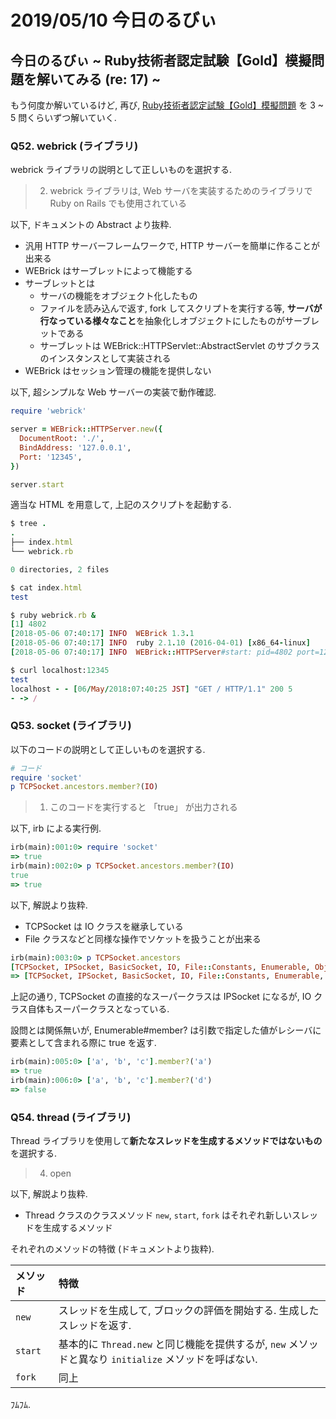 # 2019/05/10 今日のるびぃ

## 今日のるびぃ ~ Ruby技術者認定試験【Gold】模擬問題を解いてみる (re: 17) ~

もう何度か解いているけど, 再び, [Ruby技術者認定試験【Gold】模擬問題](https://www.school.ctc-g.co.jp/ruby/training_ruby_gold_01_10.html) を 3 ~ 5 問くらいずつ解いていく.

### Q52. webrick (ライブラリ)

webrick ライブラリの説明として正しいものを選択する.

> 2. webrick ライブラリは, Web サーバを実装するためのライブラリで Ruby on Rails でも使用されている

以下, ドキュメントの Abstract より抜粋.

* 汎用 HTTP サーバーフレームワークで, HTTP サーバーを簡単に作ることが出来る
* WEBrick はサーブレットによって機能する
* サーブレットとは
    * サーバの機能をオブジェクト化したもの
    * ファイルを読み込んで返す, fork してスクリプトを実行する等, **サーバが行なっている様々なこと**を抽象化しオブジェクトにしたものがサーブレットである
    * サーブレットは WEBrick::HTTPServlet::AbstractServlet のサブクラスのインスタンスとして実装される
* WEBrick はセッション管理の機能を提供しない

以下, 超シンプルな Web サーバーの実装で動作確認.

```ruby
require 'webrick'

server = WEBrick::HTTPServer.new({
  DocumentRoot: './',
  BindAddress: '127.0.0.1',
  Port: '12345',
})

server.start
```

適当な HTML を用意して, 上記のスクリプトを起動する.

```ruby
$ tree .
.
├── index.html
└── webrick.rb

0 directories, 2 files

$ cat index.html 
test

$ ruby webrick.rb &
[1] 4802
[2018-05-06 07:40:17] INFO  WEBrick 1.3.1
[2018-05-06 07:40:17] INFO  ruby 2.1.10 (2016-04-01) [x86_64-linux]
[2018-05-06 07:40:17] INFO  WEBrick::HTTPServer#start: pid=4802 port=12345

$ curl localhost:12345
test
localhost - - [06/May/2018:07:40:25 JST] "GET / HTTP/1.1" 200 5
- -> /
```

### Q53. socket (ライブラリ)

以下のコードの説明として正しいものを選択する.

```ruby
# コード
require 'socket'
p TCPSocket.ancestors.member?(IO)
```

> 1. このコードを実行すると 「true」 が出力される

以下, irb による実行例.

```ruby
irb(main):001:0> require 'socket'
=> true
irb(main):002:0> p TCPSocket.ancestors.member?(IO)
true
=> true
```

以下, 解説より抜粋.

* TCPSocket は IO クラスを継承している
* File クラスなどと同様な操作でソケットを扱うことが出来る

```ruby
irb(main):003:0> p TCPSocket.ancestors
[TCPSocket, IPSocket, BasicSocket, IO, File::Constants, Enumerable, Object, Kernel, BasicObject]
=> [TCPSocket, IPSocket, BasicSocket, IO, File::Constants, Enumerable, Object, Kernel, BasicObject]
```

上記の通り, TCPSocket の直接的なスーパークラスは IPSocket になるが, IO クラス自体もスーパークラスとなっている.

設問とは関係無いが, Enumerable#member? は引数で指定した値がレシーバに要素として含まれる際に true を返す.

```ruby
irb(main):005:0> ['a', 'b', 'c'].member?('a')
=> true
irb(main):006:0> ['a', 'b', 'c'].member?('d')
=> false
```

### Q54. thread (ライブラリ)

Thread ライブラリを使用して**新たなスレッドを生成するメソッドではないもの**を選択する.

> 4. open

以下, 解説より抜粋.

* Thread クラスのクラスメソッド `new`, `start`, `fork` はそれぞれ新しいスレッドを生成するメソッド

それぞれのメソッドの特徴 (ドキュメントより抜粋).

| メソッド | 特徴 |
|:---|:---|
| `new` | スレッドを生成して, ブロックの評価を開始する. 生成したスレッドを返す. |
| `start` | 基本的に `Thread.new` と同じ機能を提供するが, `new` メソッドと異なり `initialize` メソッドを呼ばない. |
| `fork` | 同上 |

ﾌﾑﾌﾑ.
